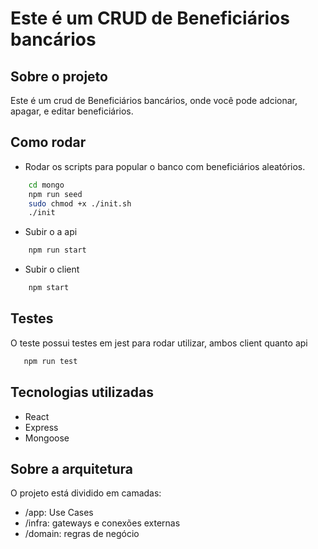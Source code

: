 # Este é um CRUD de Beneficiários bancários

## Sobre o projeto

Este é um crud de Beneficiários bancários, onde você pode adcionar, apagar, e editar beneficiários.

## Como rodar

- Rodar os scripts para popular o banco com beneficiários aleatórios.

```bash
    cd mongo
    npm run seed
    sudo chmod +x ./init.sh
    ./init
```

- Subir o a api

```bash
    npm run start
```

- Subir o client

```bash
    npm start
```

## Testes

O teste possui testes em jest para rodar utilizar, ambos client quanto api

```bash
   npm run test
```

## Tecnologias utilizadas

- React
- Express
- Mongoose

## Sobre a arquitetura

O projeto está dividido em camadas:

- /app: Use Cases
- /infra: gateways e conexões externas
- /domain: regras de negócio
